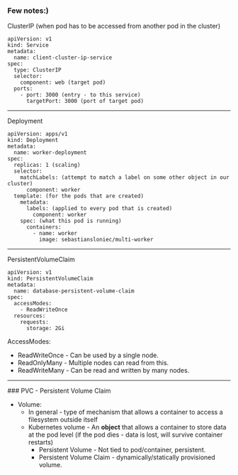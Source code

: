 ### Few notes:)

ClusterIP (when pod has to be accessed from another pod in the cluster)

```
apiVersion: v1
kind: Service
metadata:
  name: client-cluster-ip-service
spec:
  type: ClusterIP
  selector:
    component: web (target pod)
  ports:
    - port: 3000 (entry - to this service)
      targetPort: 3000 (port of target pod)
```

<hr/>
Deployment

```
apiVersion: apps/v1
kind: Deployment
metadata:
  name: worker-deployment
spec:
  replicas: 1 (scaling)
  selector:
    matchLabels: (attempt to match a label on some other object in our cluster)
      component: worker
  template: (for the pods that are created)
    metadata:
      labels: (applied to every pod that is created)
        component: worker
    spec: (what this pod is running)
      containers:
        - name: worker
          image: sebastiansloniec/multi-worker
```

<hr/>
PersistentVolumeClaim

```
apiVersion: v1
kind: PersistentVolumeClaim
metadata:
  name: database-persistent-volume-claim
spec:
  accessModes:
    - ReadWriteOnce
  resources:
    requests:
      storage: 2Gi
```

AccessModes:

- ReadWriteOnce - Can be used by a single node.
- ReadOnlyMany - Multiple nodes can read from this.
- ReadWriteMany - Can be read and written by many nodes.

<hr/>
### PVC - Persistent Volume Claim

- Volume:
  - In general - type of mechanism that allows a container to access a filesystem outside itself
  - Kubernetes volume - An **object** that allows a container to store data at the pod level (if the pod dies - data is lost, will survive container restarts)
    - Persistent Volume - Not tied to pod/container, persistent.
    - Persistent Volume Claim - dynamically/statically provisioned volume.
